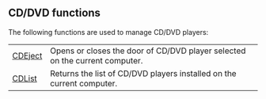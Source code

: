 


## CD/DVD functions
			



<a name="NOTE1"></a>
<a name="NOTE1_1"></a>
The following functions are used to manage CD/DVD players:



|   |   |
| --- | --- |
| [CDEject](../WDLang6/1000004101.md) | Opens or closes the door of CD/DVD player selected on the current computer. |
| [CDList](../WDLang6/1000004102.md) | Returns the list of CD/DVD players installed on the current computer. |






